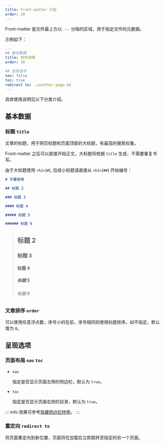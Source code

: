 ```yaml
---
title: Front-matter 介绍
order: 20
---
```


Front-matter 是文件最上方以 `---` 分隔的区域，用于指定文件的元数据。

示例如下：

```yaml front-matter
---
## 基本数据
title: 写作说明
order: 10

## 呈现选项
nav: false
toc: true
redirect to: ./another-page.md
---

```

具体使用说明见以下分类介绍。

## 基本数据

### 标题 `title`

文章的标题，用于网页标题和页面顶部的大标题，有最高的搜索权重。

Front-matter 之后可以直接开始正文，大标题将依据 `title` 生成，不需要重复书写。

由于大标题使用 `<h1>`(`#`), 后续小标题请直接从 `<h2>`(`##`) 开始编号：

```md subtitles
# 不要使用

## 标题 2

### 标题 3

#### 标题 4

##### 标题 5

###### 标题 6
```

> ## 标题 2
> 
> ### 标题 3
> 
> #### 标题 4
> 
> ##### 标题 5
> 
> ###### 标题 6


### 文章排序 `order`

可以使用任意浮点数，序号小的在前，序号相同则使用标题排序。如不指定，默认值为 `0`。

## 呈现选项

### 页面布局 `nav` `toc`

- `nav`

  指定是否显示页面左侧的侧边栏，默认为 `true`。

- `toc`

  指定是否显示页面右侧的目录，默认为 `true`。

::: info
效果可参考[隐藏侧边栏样例](../examples/no-nav-toc.md)。
:::

### 重定向 `redirect to`

将页面重定向到新位置，页面将在加载后立即跳转至指定的另一个页面。
